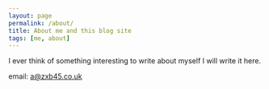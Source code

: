 ```yaml
---
layout: page
permalink: /about/
title: About me and this blog site
tags: [me, about]
---
```

I ever think of something interesting to write about myself I will write it here.

email: <a@zxb45.co.uk>
